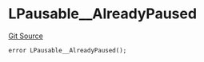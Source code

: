 # LPausable__AlreadyPaused
[Git Source](https://github.com/VaporFi/liquid-staking/blob/3b515db4cbed442e9d462b37141dae8e14c9c9d0/src/libraries/LPausable.sol)


```solidity
error LPausable__AlreadyPaused();
```

